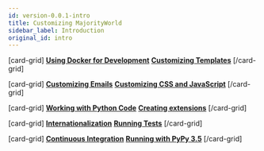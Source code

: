 ```yaml
---
id: version-0.0.1-intro
title: Customizing MajorityWorld
sidebar_label: Introduction
original_id: intro
---
```


[card-grid]
[**Using Docker for Development**](/mw-docs/docs/customization/docker)
[**Customizing Templates**](/mw-docs/docs/customization/templates)
[/card-grid]

[card-grid]
[**Customizing Emails**](/mw-docs/docs/customization/emails)
[**Customizing CSS and JavaScript**](/mw-docs/docs/customization/frontend)
[/card-grid]

[card-grid]
[**Working with Python Code**](/mw-docs/docs/customization/backend)
[**Creating extensions**](/mw-docs/docs/customization/extensions)
[/card-grid]

[card-grid]
[**Internationalization**](/mw-docs/docs/customization/i18n)
[**Running Tests**](/mw-docs/docs/customization/running-tests)
[/card-grid]

[card-grid]
[**Continuous Integration**](/mw-docs/docs/customization/continuous-integration)
[**Running with PyPy 3.5**](/mw-docs/docs/customization/pypy)
[/card-grid]
